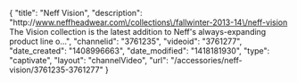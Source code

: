 {
    "title": "Neff Vision",
    "description": "http:\/\/www.neffheadwear.com\/collections\/fallwinter-2013-14\/neff-vision The Vision collection is the latest addition to Neff's always-expanding product line o...",
    "channelid": "3761235",
    "videoid": "3761277",
    "date_created": "1408996663",
    "date_modified": "1418181930",
    "type": "captivate",
    "layout": "channelVideo",
    "url": "\/accessories\/neff-vision\/3761235-3761277"
}